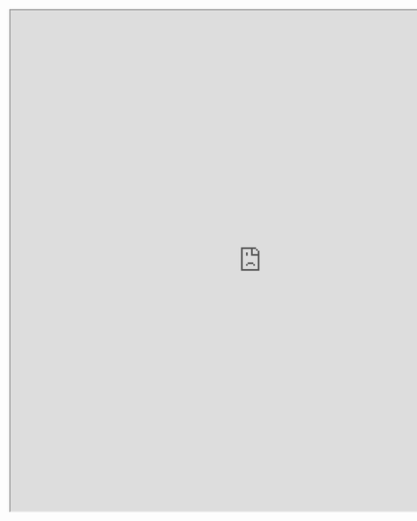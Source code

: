 <iframe
height = 900
width = 900
padding = 0 0
margins = 0 0
src="https://leagueoflegends.fandom.com/wiki/Varus/LoL"></iframe>